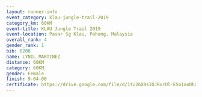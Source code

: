 ```yaml
---
layout: runner-info 
event_category: klau-jungle-trail-2019 
category_km: 60KM 
event-title: KLAU Jungle Trail 2019 
event-location: Pasar Sg Klau, Pahang, Malaysia 
overall_rank: 4
gender_rank: 1
bib: 6208
name: LYNIL MARTINEZ
distance: 60KM
category: 60KM
gender: Female
finish: 9-04-00
certificate: https://drive.google.com/file/d/1tu26X8sIOJRxrUl-ESo1aoDhr5wQMekn/view?usp=sharing
---
```

